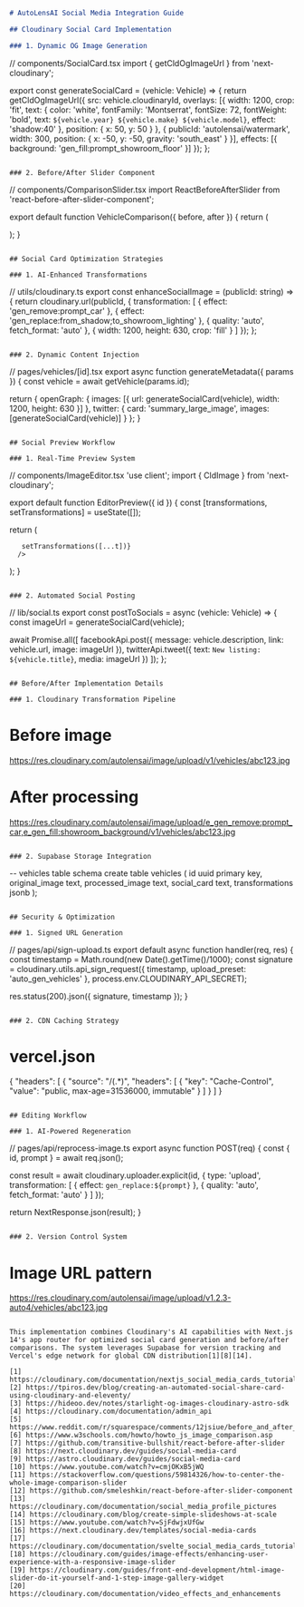 ```markdown
# AutoLensAI Social Media Integration Guide

## Cloudinary Social Card Implementation

### 1. Dynamic OG Image Generation
```
// components/SocialCard.tsx
import { getCldOgImageUrl } from 'next-cloudinary';

export const generateSocialCard = (vehicle: Vehicle) => {
  return getCldOgImageUrl({
    src: vehicle.cloudinaryId,
    overlays: [{
      width: 1200,
      crop: 'fit',
      text: {
        color: 'white',
        fontFamily: 'Montserrat',
        fontSize: 72,
        fontWeight: 'bold',
        text: `${vehicle.year} ${vehicle.make} ${vehicle.model}`,
        effect: 'shadow:40'
      },
      position: { x: 50, y: 50 }
    }, {
      publicId: 'autolensai/watermark',
      width: 300,
      position: { x: -50, y: -50, gravity: 'south_east' }
    }],
    effects: [{
      background: 'gen_fill:prompt_showroom_floor'
    }]
  });
};
```

### 2. Before/After Slider Component
```
// components/ComparisonSlider.tsx
import ReactBeforeAfterSlider from 'react-before-after-slider-component';

export default function VehicleComparison({ before, after }) {
  return (
    
      
    
  );
}
```

## Social Card Optimization Strategies

### 1. AI-Enhanced Transformations
```
// utils/cloudinary.ts
export const enhanceSocialImage = (publicId: string) => {
  return cloudinary.url(publicId, {
    transformation: [
      { effect: 'gen_remove:prompt_car' },
      { effect: 'gen_replace:from_shadow;to_showroom_lighting' },
      { quality: 'auto', fetch_format: 'auto' },
      { width: 1200, height: 630, crop: 'fill' }
    ]
  });
};
```

### 2. Dynamic Content Injection
```
// pages/vehicles/[id].tsx
export async function generateMetadata({ params }) {
  const vehicle = await getVehicle(params.id);
  
  return {
    openGraph: {
      images: [{
        url: generateSocialCard(vehicle),
        width: 1200,
        height: 630
      }]
    },
    twitter: {
      card: 'summary_large_image',
      images: [generateSocialCard(vehicle)]
    }
  };
}
```

## Social Preview Workflow

### 1. Real-Time Preview System
```
// components/ImageEditor.tsx
'use client';
import { CldImage } from 'next-cloudinary';

export default function EditorPreview({ id }) {
  const [transformations, setTransformations] = useState([]);

  return (
    
      
       setTransformations([...t])}
      />
    
  );
}
```

### 2. Automated Social Posting
```
// lib/social.ts
export const postToSocials = async (vehicle: Vehicle) => {
  const imageUrl = generateSocialCard(vehicle);
  
  await Promise.all([
    facebookApi.post({ 
      message: vehicle.description,
      link: vehicle.url,
      image: imageUrl
    }),
    twitterApi.tweet({
      text: `New listing: ${vehicle.title}`,
      media: imageUrl
    })
  ]);
};
```

## Before/After Implementation Details

### 1. Cloudinary Transformation Pipeline
```
# Before image
https://res.cloudinary.com/autolensai/image/upload/v1/vehicles/abc123.jpg

# After processing
https://res.cloudinary.com/autolensai/image/upload/e_gen_remove:prompt_car,e_gen_fill:showroom_background/v1/vehicles/abc123.jpg
```

### 2. Supabase Storage Integration
```
-- vehicles table schema
create table vehicles (
  id uuid primary key,
  original_image text,
  processed_image text,
  social_card text,
  transformations jsonb
);
```

## Security & Optimization

### 1. Signed URL Generation
```
// pages/api/sign-upload.ts
export default async function handler(req, res) {
  const timestamp = Math.round(new Date().getTime()/1000);
  const signature = cloudinary.utils.api_sign_request({
    timestamp,
    upload_preset: 'auto_gen_vehicles'
  }, process.env.CLOUDINARY_API_SECRET);

  res.status(200).json({ signature, timestamp });
}
```

### 2. CDN Caching Strategy
```
# vercel.json
{
  "headers": [
    {
      "source": "/(.*)",
      "headers": [
        {
          "key": "Cache-Control",
          "value": "public, max-age=31536000, immutable"
        }
      ]
    }
  ]
}
```

## Editing Workflow

### 1. AI-Powered Regeneration
```
// pages/api/reprocess-image.ts
export async function POST(req) {
  const { id, prompt } = await req.json();
  
  const result = await cloudinary.uploader.explicit(id, {
    type: 'upload',
    transformation: [
      { effect: `gen_replace:${prompt}` },
      { quality: 'auto', fetch_format: 'auto' }
    ]
  });

  return NextResponse.json(result);
}
```

### 2. Version Control System
```
# Image URL pattern
https://res.cloudinary.com/autolensai/image/upload/v1.2.3-auto4/vehicles/abc123.jpg
```

This implementation combines Cloudinary's AI capabilities with Next.js 14's app router for optimized social card generation and before/after comparisons. The system leverages Supabase for version tracking and Vercel's edge network for global CDN distribution[1][8][14].

[1] https://cloudinary.com/documentation/nextjs_social_media_cards_tutorial
[2] https://tpiros.dev/blog/creating-an-automated-social-share-card-using-cloudinary-and-eleventy/
[3] https://hideoo.dev/notes/starlight-og-images-cloudinary-astro-sdk
[4] https://cloudinary.com/documentation/admin_api
[5] https://www.reddit.com/r/squarespace/comments/12jsiue/before_and_after_image_slider_in_71_no_plugins/
[6] https://www.w3schools.com/howto/howto_js_image_comparison.asp
[7] https://github.com/transitive-bullshit/react-before-after-slider
[8] https://next.cloudinary.dev/guides/social-media-card
[9] https://astro.cloudinary.dev/guides/social-media-card
[10] https://www.youtube.com/watch?v=cmjOKxB5jWQ
[11] https://stackoverflow.com/questions/59814326/how-to-center-the-whole-image-comparison-slider
[12] https://github.com/smeleshkin/react-before-after-slider-component
[13] https://cloudinary.com/documentation/social_media_profile_pictures
[14] https://cloudinary.com/blog/create-simple-slideshows-at-scale
[15] https://www.youtube.com/watch?v=SjFdwjxUfGw
[16] https://next.cloudinary.dev/templates/social-media-cards
[17] https://cloudinary.com/documentation/svelte_social_media_cards_tutorial
[18] https://cloudinary.com/guides/image-effects/enhancing-user-experience-with-a-responsive-image-slider
[19] https://cloudinary.com/guides/front-end-development/html-image-slider-do-it-yourself-and-1-step-image-gallery-widget
[20] https://cloudinary.com/documentation/video_effects_and_enhancements